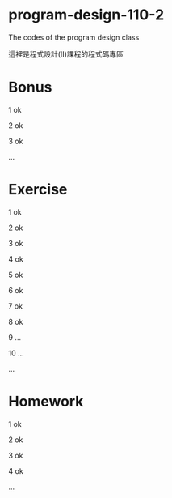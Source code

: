 # program-design-110-2
The codes of the program design class

這裡是程式設計(II)課程的程式碼專區

# Bonus
1 ok 

2 ok 

3 ok 

...
# Exercise
1 ok

2 ok

3 ok

4 ok

5 ok

6 ok

7 ok

8 ok

9 ...

10 ...

...
# Homework
1 ok

2 ok

3 ok

4 ok

...
